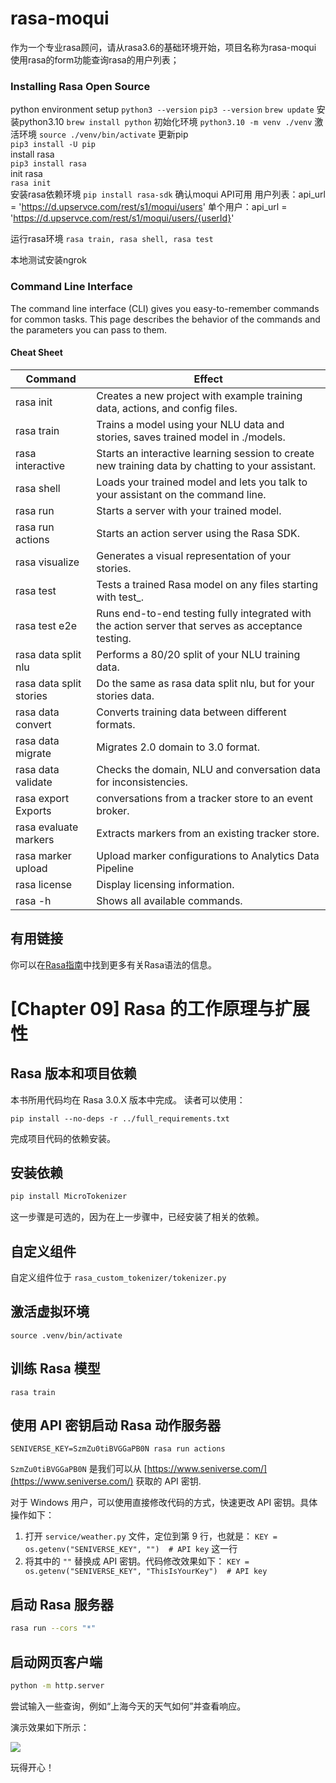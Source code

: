 # rasa-moqui
作为一个专业rasa顾问，请从rasa3.6的基础环境开始，项目名称为rasa-moqui 使用rasa的form功能查询rasa的用户列表；

### Installing Rasa Open Source
python environment setup
```python3 --version```
```pip3 --version```
```brew update```
安装python3.10 
```brew install python```
初始化环境
```python3.10 -m venv ./venv```
激活环境
```source ./venv/bin/activate```
更新pip  
```pip3 install -U pip```  
install rasa  
```pip3 install rasa```   
init rasa  
```rasa init```  
安装rasa依赖环境
```pip install rasa-sdk```
确认moqui API可用
用户列表：api_url = 'https://d.upservce.com/rest/s1/moqui/users'
单个用户：api_url = 'https://d.upservce.com/rest/s1/moqui/users/{userId}'

运行rasa环境
```rasa train, rasa shell, rasa test```

本地测试安装ngrok




### Command Line Interface
The command line interface (CLI) gives you easy-to-remember commands for common tasks. This page describes the behavior of the commands and the parameters you can pass to them.

#### Cheat Sheet

| Command                |  Effect |
|------------------------|---|
| rasa init              |  Creates a new project with example training data, actions, and config files. |
| rasa train             |  Trains a model using your NLU data and stories, saves trained model in ./models. |
| rasa interactive       |  Starts an interactive learning session to create new training data by chatting to your assistant. |
| rasa shell             |  Loads your trained model and lets you talk to your assistant on the command line. |
| rasa run               | Starts a server with your trained model.  |
| rasa run actions       |  Starts an action server using the Rasa SDK. |
| rasa visualize         |  Generates a visual representation of your stories. |
| rasa test              |  Tests a trained Rasa model on any files starting with test_. |
| rasa test e2e          |  Runs end-to-end testing fully integrated with the action server that serves as acceptance testing. |
| rasa data split nlu    |Performs a 80/20 split of your NLU training data.|
| rasa data split stories | Do the same as rasa data split nlu, but for your stories data.  |
| rasa data convert      | Converts training data between different formats.  |
| rasa data migrate      | Migrates 2.0 domain to 3.0 format.  |
| rasa data validate     |  Checks the domain, NLU and conversation data for inconsistencies. |
| rasa export	Exports    |  conversations from a tracker store to an event broker. |
| rasa evaluate markers | Extracts markers from an existing tracker store.  |
|  rasa marker upload     | Upload marker configurations to Analytics Data Pipeline  |
|  rasa license    |  Display licensing information. |
|  rasa -h    | Shows all available commands.  |

## 有用链接

你可以在[Rasa指南](https://rasa.com/docs/rasa/command-line-interface)中找到更多有关Rasa语法的信息。


# [Chapter 09] Rasa 的工作原理与扩展性

## Rasa 版本和项目依赖

本书所用代码均在 Rasa 3.0.X 版本中完成。
读者可以使用：

```shell
pip install --no-deps -r ../full_requirements.txt
```

完成项目代码的依赖安装。

## 安装依赖

```bash
pip install MicroTokenizer
```

这一步骤是可选的，因为在上一步骤中，已经安装了相关的依赖。

## 自定义组件

自定义组件位于 `rasa_custom_tokenizer/tokenizer.py`

## 激活虚拟环境
```shell
source .venv/bin/activate
```
## 训练 Rasa 模型

```shell
rasa train
```

## 使用 API 密钥启动 Rasa 动作服务器

```shell
SENIVERSE_KEY=SzmZu0tiBVGGaPB0N rasa run actions
```

`SzmZu0tiBVGGaPB0N` 是我们可以从 [https://www.seniverse.com/](https://www.seniverse.com/) 获取的 API 密钥.

对于 Windows 用户，可以使用直接修改代码的方式，快速更改 API
密钥。具体操作如下：

1. 打开 `service/weather.py` 文件，定位到第 9 行，也就是：
   `KEY = os.getenv("SENIVERSE_KEY", "")  # API key` 这一行
2. 将其中的 `""` 替换成 API 密钥。代码修改效果如下：
   `KEY = os.getenv("SENIVERSE_KEY", "ThisIsYourKey")  # API key`

## 启动 Rasa 服务器

```bash
rasa run --cors "*"
```

## 启动网页客户端

```bash
python -m http.server
```

尝试输入一些查询，例如“上海今天的天气如何”并查看响应。

演示效果如下所示：

![](media/demo.png)

玩得开心！

 	
	
	
	
	
 
	
	
	
	
